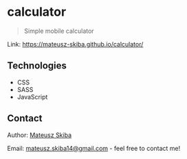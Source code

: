 # calculator
> Simple mobile calculator

Link: https://mateusz-skiba.github.io/calculator/

## Technologies
* CSS
* SASS
* JavaScript

## Contact

Author: [Mateusz Skiba](https://mateusz-skiba.pl/)

Email: mateusz.skiba14@gmail.com - feel free to contact me!
